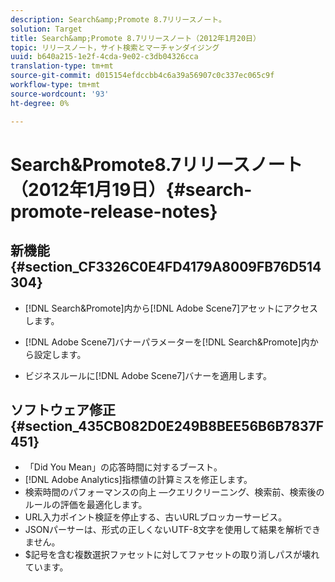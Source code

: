 ```yaml
---
description: Search&amp;Promote 8.7リリースノート。
solution: Target
title: Search&amp;Promote 8.7リリースノート（2012年1月20日）
topic: リリースノート，サイト検索とマーチャンダイジング
uuid: b640a215-1e2f-4cda-9e02-c3db04326cca
translation-type: tm+mt
source-git-commit: d015154efdccbb4c6a39a56907c0c337ec065c9f
workflow-type: tm+mt
source-wordcount: '93'
ht-degree: 0%

---
```



# Search&amp;Promote8.7リリースノート（2012年1月19日）{#search-promote-release-notes}

## 新機能{#section_CF3326C0E4FD4179A8009FB76D514304}

* [!DNL Search&Promote]内から[!DNL Adobe Scene7]アセットにアクセスします。
* [!DNL Adobe Scene7]バナーパラメーターを[!DNL Search&Promote]内から設定します。

* ビジネスルールに[!DNL Adobe Scene7]バナーを適用します。

## ソフトウェア修正{#section_435CB082D0E249B8BEE56B6B7837F451}

* 「Did You Mean」の応答時間に対するブースト。
* [!DNL Adobe Analytics]指標値の計算ミスを修正します。
* 検索時間のパフォーマンスの向上 —クエリクリーニング、検索前、検索後のルールの評価を最適化します。
* URL入力ポイント検証を停止する、古いURLブロッカーサービス。
* JSONパーサーは、形式の正しくないUTF-8文字を使用して結果を解析できません。
* $記号を含む複数選択ファセットに対してファセットの取り消しパスが壊れています。

